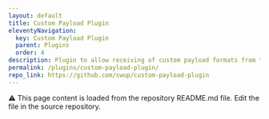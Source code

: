 ```yaml
---
layout: default
title: Custom Payload Plugin
eleventyNavigation:
  key: Custom Payload Plugin
  parent: Plugins
  order: 4
description: Plugin to allow receiving of custom payload formats from the server
permalink: /plugins/custom-payload-plugin/
repo_link: https://github.com/swup/custom-payload-plugin
---
```


⚠️ This page content is loaded from the repository README.md file. Edit the file in the source repository.
